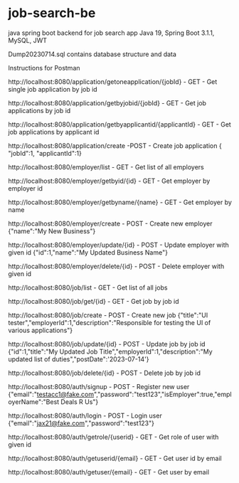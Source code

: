 # job-search-be
java spring boot backend for job search app
Java 19, Spring Boot 3.1.1, MySQL, JWT

Dump20230714.sql contains database structure and data

Instructions for Postman

http://localhost:8080/application/getoneapplication/{jobId} - GET - Get single job application by job id

http://localhost:8080/application/getbyjobid/{jobId} - GET - Get job applications by job id

http://localhost:8080/application/getbyapplicantid/{applicantId} - GET - Get job applications by applicant id

http://localhost:8080/application/create -POST - Create job application { "jobId":1, "applicantId":1}

http://localhost:8080/employer/list - GET - Get list of all employers

http://localhost:8080/employer/getbyid/{id} - GET - Get employer by employer id

http://localhost:8080/employer/getbyname/{name} - GET - Get employer by name

http://localhost:8080/employer/create - POST - Create new employer {"name":"My New Business"}

http://localhost:8080/employer/update/{id} - POST - Update employer with given id {"id":1,"name":"My Updated Business Name"}

http://localhost:8080/employer/delete/{id} - POST - Delete employer with given id

http://localhost:8080/job/list - GET - Get list of all jobs

http://localhost:8080/job/get/{id} - GET - Get job by job id

http://localhost:8080/job/create - POST - Create new job {"title":"UI tester","employerId":1,"description":"Responsible for testing the UI of various applications"}

http://localhost:8080/job/update/{id} - POST - Update job by job id {"id":1,"title":"My Updated Job Title","employerId":1,"description":"My updated list of duties","postDate":'2023-07-14'}

http://localhost:8080/job/delete/{id} - POST - Delete job by job id

http://localhost:8080/auth/signup - POST - Register new user {"email":"testacc1@fake.com","password":"test123","isEmployer":true,"employerName":"Best Deals R Us"}

http://localhost:8080/auth/login - POST - Login user {"email":"jax21@fake.com","password":"test123"}

http://localhost:8080/auth/getrole/{userid} - GET - Get role of user with given id

http://localhost:8080/auth/getuserid/{email} - GET - Get user id by email

http://localhost:8080/auth/getuser/{email} - GET - Get user by email
